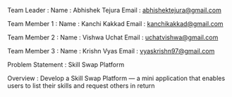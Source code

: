 Team Leader : 
Name : Abhishek Tejura
Email : abhishektejura@gmail.com

Team Member 1 : 
Name : Kanchi Kakkad 
Email : kanchikakkad@gmail.com

Team Member 2 : 
Name : Vishwa Uchat
Email : uchatvishwa@gmail.com

Team Member 3 : 
Name : Krishn Vyas 
Email : vyaskrishn97@gmail.com


Problem Statement : Skill Swap Platform

Overview : Develop a Skill Swap Platform — a mini application that enables users to list their skills and
request others in return
